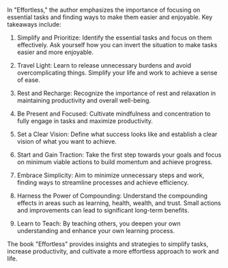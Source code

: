 In "Effortless," the author emphasizes the importance of focusing on essential tasks and finding ways to make them easier and enjoyable. Key takeaways include:

1. Simplify and Prioritize: Identify the essential tasks and focus on them effectively. Ask yourself how you can invert the situation to make tasks easier and more enjoyable.

2. Travel Light: Learn to release unnecessary burdens and avoid overcomplicating things. Simplify your life and work to achieve a sense of ease.

3. Rest and Recharge: Recognize the importance of rest and relaxation in maintaining productivity and overall well-being.

4. Be Present and Focused: Cultivate mindfulness and concentration to fully engage in tasks and maximize productivity.

5. Set a Clear Vision: Define what success looks like and establish a clear vision of what you want to achieve.

6. Start and Gain Traction: Take the first step towards your goals and focus on minimum viable actions to build momentum and achieve progress.

7. Embrace Simplicity: Aim to minimize unnecessary steps and work, finding ways to streamline processes and achieve efficiency.

8. Harness the Power of Compounding: Understand the compounding effects in areas such as learning, health, wealth, and trust. Small actions and improvements can lead to significant long-term benefits.

9. Learn to Teach: By teaching others, you deepen your own understanding and enhance your own learning process.

The book "Effortless" provides insights and strategies to simplify tasks, increase productivity, and cultivate a more effortless approach to work and life.